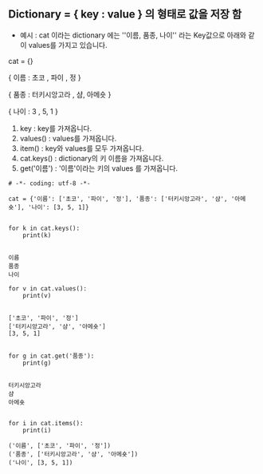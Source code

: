 ## Dictionary  = { key : value } 의 형태로 값을 저장 함

- 예시 : cat 이라는 dictionary 에는 ''이름, 품종, 나이'' 라는 Key값으로 아래와 같이 values를 가지고 있습니다.

  

cat = {}  

{ 이름 : 초코 , 파이 , 정 }

{ 품종 : 터키시앙고라 , 샴, 아메숏 }

{ 나이 : 3 , 5, 1 } 



1. key  : key를 가져옵니다. 
2. values() : values를 가져옵니다. 
3. item() : key와 values를 모두 가져옵니다.
4. cat.keys() : dictionary의 키 이름을 가져옵니다.
5. get('이름') : '이름'이라는 키의 values 를 가져옵니다. 

~~~
# -*- coding: utf-8 -*-

cat = {'이름': ['초코', '파이', '정'], '품종': ['터키시앙고라', '샴', '아메숏'], '나이': [3, 5, 1]}


for k in cat.keys():
	print(k)


이름
품종
나이

for v in cat.values():
	print(v)


['초코', '파이', '정']
['터키시앙고라', '샴', '아메숏']
[3, 5, 1]


for g in cat.get('품종'):
	print(g)


터키시앙고라
샴
아메숏


for i in cat.items():
	print(i)

('이름', ['초코', '파이', '정'])
('품종', ['터키시앙고라', '샴', '아메숏'])
('나이', [3, 5, 1])
~~~







